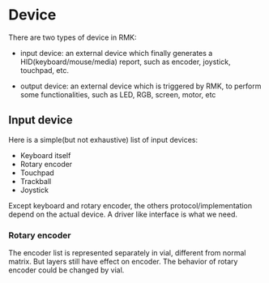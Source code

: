# Device

There are two types of device in RMK:

- input device: an external device which finally generates a HID(keyboard/mouse/media) report, such as encoder, joystick, touchpad, etc.

- output device: an external device which is triggered by RMK, to perform some functionalities, such as LED, RGB, screen, motor, etc

## Input device

Here is a simple(but not exhaustive) list of input devices:

- Keyboard itself
- Rotary encoder
- Touchpad
- Trackball
- Joystick

Except keyboard and rotary encoder, the others protocol/implementation depend on the actual device. A driver like interface is what we need.

### Rotary encoder

The encoder list is represented separately in vial, different from normal matrix. But layers still have effect on encoder. The behavior of rotary encoder could be changed by vial.

